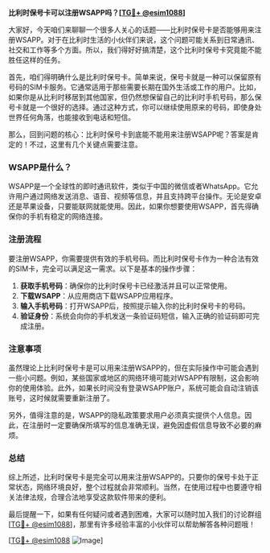 **比利时保号卡可以注册WSAPP吗？[[TG💪+ @esim1088](https://t.me/s/esim1088)]**

大家好，今天咱们来聊聊一个很多人关心的话题——比利时保号卡是否能够用来注册WSAPP。对于在比利时生活的小伙伴们来说，这个问题可能关系到日常通讯、社交和工作等多个方面。所以，我们得好好搞清楚，这个比利时保号卡究竟能不能胜任这样的任务。

首先，咱们得明确什么是比利时保号卡。简单来说，保号卡就是一种可以保留原有号码的SIM卡服务。它通常适用于那些需要长期在国外生活或工作的用户。比如，如果你是从比利时移居到其他国家，但仍然想保留自己的比利时手机号码，那么保号卡就是一个很好的选择。通过这种方式，你可以继续使用原来的号码，即使身处世界任何角落，也能接收到电话和短信。

那么，回到问题的核心：比利时保号卡到底能不能用来注册WSAPP呢？答案是肯定的！不过，这里有几个关键点需要注意。

### WSAPP是什么？

WSAPP是一个全球性的即时通讯软件，类似于中国的微信或者WhatsApp。它允许用户通过网络发送消息、语音、视频等信息，并且支持跨平台操作。无论是安卓还是苹果设备，只要能联网就能使用。因此，如果你想要使用WSAPP，首先得确保你的手机有稳定的网络连接。

### 注册流程

要注册WSAPP，你需要提供有效的手机号码。而比利时保号卡作为一种合法有效的SIM卡，完全可以满足这一需求。以下是基本的操作步骤：

1. **获取手机号码**：确保你的比利时保号卡已经激活并且可以正常使用。
2. **下载WSAPP**：从应用商店下载WSAPP应用程序。
3. **输入手机号码**：打开WSAPP后，按照提示输入你的比利时保号卡的号码。
4. **验证身份**：系统会向你的手机发送一条验证码短信，输入正确的验证码即可完成注册。

### 注意事项

虽然理论上比利时保号卡是可以用来注册WSAPP的，但在实际操作中可能会遇到一些小问题。例如，某些国家或地区的网络环境可能对WSAPP有限制，这会影响你的使用体验。此外，如果长时间没有登录WSAPP账户，系统可能会自动注销该账号，这时候就需要重新注册了。

另外，值得注意的是，WSAPP的隐私政策要求用户必须真实提供个人信息。因此，在注册时一定要确保所填写的信息准确无误，避免因虚假信息导致不必要的麻烦。

### 总结

综上所述，比利时保号卡是完全可以用来注册WSAPP的。只要你的保号卡处于正常状态，网络环境良好，整个过程就会非常顺利。当然，在使用过程中也要遵守相关法律法规，合理合法地享受这款软件带来的便利。

最后提醒一下，如果有任何疑问或者遇到困难，大家可以随时加入我们的讨论群组[[TG💪+ @esim1088](https://t.me/s/esim1088)]，那里有许多经验丰富的小伙伴可以帮助解答各种问题哦！

[[TG💪+ @esim1088](https://t.me/s/esim1088) ![Image](https://i.postimg.cc/4NQfJmqS/Snipaste-2025-05-13-00-14-12.png)]